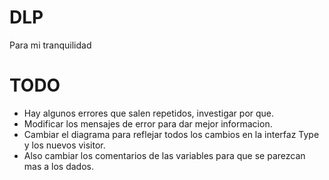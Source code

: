 # DLP
Para mi tranquilidad

# TODO
- Hay algunos errores que salen repetidos, investigar por que.
- Modificar los mensajes de error para dar mejor informacion.
- Cambiar el diagrama para reflejar todos los cambios en la interfaz Type y los nuevos visitor.
- Also cambiar los comentarios de las variables para que se parezcan mas a los dados.
